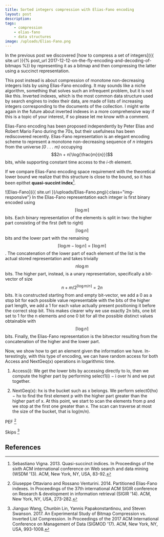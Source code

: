 ```yaml
---
title: Sorted integers compression with Elias-Fano encoding
layout: post
description: 
tags: 
    - compression
    - elias-fano
    - data structures
image: /uploads/Elias-Fano.png
---
```


In the previous post we discovered [how to compress a set of integers]({{ site.url }}{% post_url 2017-12-12-on-the-fly-encoding-and-decoding-of-bitmaps %}) by representing it as a bitmap and then compressing the latter using a succinct representation.

This post instead is about compression of monotone non-decreasing integers lists by using Elias-Fano encoding. It may sounds like a niche algorithm, something that solves such an infrequent problem, but it is not like this.
Inverted indexes, which is the most common data structure used by search engines to index their data, are made of lists of increasing integers corresponding to the documents of the collection. I might write again in the future about inverted indexes in a more comprehensive way if this is a topic of your interest, if so please let me know with a comment.

Elias-Fano encoding has been proposed independently by Peter Elias and
Robert Mario Fano during the 70s, but their usefulness has been rediscovered recently. Elias-Fano representation is an elegant encoding scheme to
represent a monotone non-decreasing sequence of *n* integers from the universe *[0 . . . m)* occupying $$2n + n⌈\log{\frac{m}{n}}⌉$$bits, while supporting constant time access to the *i-th* element.

If we compare Elias-Fano encoding space requirement with the theoretical lower bound we realize that this structure is close to the bound, so it has been epithet **quasi-succint index**[^fn1].  

![Elias-Fano]({{ site.url }}/uploads/Elias-Fano.png){:class="img-responsive"}
In the Elias-Fano representation each integer is first binary encoded using
$$⌈\log{m}⌉$$ bits. Each binary representation of the elements is split in two: the higher part consisting of the first (left to right) $$⌈\log{n}⌉$$ bits and the lower part with the remaining $$⌈\log{m} - \log{n}⌉ = ⌈\log{m}⌉$$.
The concatenation of the lower part of each element of the list is the actual stored representation and takes trivially $$n \log{m}$$ bits. The higher part, instead, is a unary representation, specifically a bit-vector of size $$n + m/2^{⌈\log{m/n}⌉} = 2n$$ bits.
It is constructed starting from and empty bit-vector, we add a 0 as a stop bit for each possible value representable with the bits of the higher part length, we add a 1 for each value actually present positioning it before the correct stop bit. This makes clearer why we use exactly 2n bits, one bit set to 1 for the n elements and one 0 bit for all the possible distinct values obtainable with $$⌈\log{n}⌉$$ bits. Finally, the Elias-Fano representation is the bitvector resulting from the concatenation of the higher and the lower part.

Now, we show how to get an element given the information we have. In- terestingly, with this type of encoding, we can have random access for both Access and NextGeq(x) operations in logarithmic time.

1. Access(i): We get the lower bits by accessing directly to lo, then we compute the higher part by performing select1(i) − i over hi and we put together.

2. NextGeq(x): hx is the bucket such as x belongs. We perform select0(hx)− hx to find the first element p with the higher part greater than the higher part of x. At this point, we start to scan the elements from p and we stop at the first one greater than x. The scan can traverse at most the size of the bucket, that is log(m/n).

PEF [^fn2]

Skips [^fn3]

## References
[^fn1]: Sebastiano Vigna. 2013. Quasi-succinct indices. In Proceedings of the sixth ACM international conference on Web search and data mining (WSDM '13). ACM, New York, NY, USA, 83-92.

[^fn2]: Giuseppe Ottaviano and Rossano Venturini. 2014. Partitioned Elias-Fano indexes. In Proceedings of the 37th international ACM SIGIR conference on Research & development in information retrieval (SIGIR '14). ACM, New York, NY, USA, 273-282.

[^fn3]: Jianguo Wang, Chunbin Lin, Yannis Papakonstantinou, and Steven Swanson. 2017. An Experimental Study of Bitmap Compression vs. Inverted List Compression. In Proceedings of the 2017 ACM International Conference on Management of Data (SIGMOD '17). ACM, New York, NY, USA, 993-1008.

